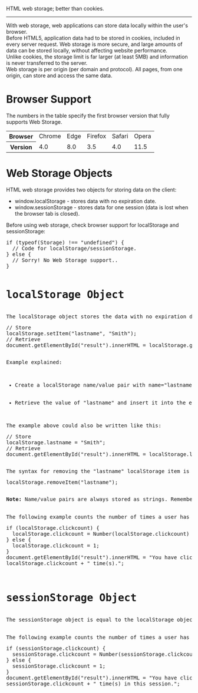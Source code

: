 HTML web storage; better than cookies.
<hr>
With web storage, web applications can store data locally within the user's browser.
<br>
Before HTML5, application data had to be stored in cookies, included in every server request. Web storage is more secure, and large amounts of data can be stored locally, without affecting website performance.
<br>
Unlike cookies, the storage limit is far larger (at least 5MB) and information is never transferred to the server.
<br>
Web storage is per origin (per domain and protocol). All pages, from one origin, can store and access the same data.
<h1>Browser Support</h1>
The numbers in the table specify the first browser version that fully supports Web Storage.
<table class="ws-table-all notranslate">
  <tr>
    <th>Browser</th>
    <td>Chrome</td>
    <td>Edge</td>
    <td>Firefox</td>
    <td>Safari</td>
    <td>Opera</td>
  </tr>
  <tr>
    <th>Version</th>
    <td>4.0</td>
    <td>8.0</td>
    <td>3.5</td>
    <td>4.0</td>
    <td>11.5</td>
  </tr>
</table>
<h1>Web Storage Objects</h1>
HTML web storage provides two objects for storing data on the client:
<ul>
  <li>window.localStorage - stores data with no expiration date.</li>
  <li>window.sessionStorage - stores data for one session (data is lost when the browser tab is closed).</li>
</ul>
Before using web storage, check browser support for localStorage and sessionStorage:
<pre>
if (typeof(Storage) !== "undefined") {
  // Code for localStorage/sessionStorage.
} else {
  // Sorry! No Web Storage support..
}
<pre>
<h1>localStorage Object</h1>
The localStorage object stores the data with no expiration date. The data will not be deleted when the browser is closed, and will be available the next day, week, or year.
<pre>
// Store
localStorage.setItem("lastname", "Smith");
// Retrieve
document.getElementById("result").innerHTML = localStorage.getItem("lastname");
</pre>
Example explained:
<ul>
  <li>Create a localStorage name/value pair with name="lastname" and value="Smith"</li>
  <li>Retrieve the value of "lastname" and insert it into the element with id="result"</li>
</ul>
The example above could also be written like this:
<pre>
// Store
localStorage.lastname = "Smith";
// Retrieve
document.getElementById("result").innerHTML = localStorage.lastname;
</pre>
The syntax for removing the "lastname" localStorage item is as follows:
<pre>localStorage.removeItem("lastname");</pre>
<b>Note:</b> Name/value pairs are always stored as strings. Remember to convert them to another format when needed!
<br>
The following example counts the number of times a user has clicked a button. In this code the value string is converted to a number to be able to increase the counter:
<pre>
if (localStorage.clickcount) {
  localStorage.clickcount = Number(localStorage.clickcount) + 1;
} else {
  localStorage.clickcount = 1;
}
document.getElementById("result").innerHTML = "You have clicked the button " +
localStorage.clickcount + " time(s).";
</pre>
<h1>sessionStorage Object</h1>
The sessionStorage object is equal to the localStorage object, except that it stores the data for only one session. The data is deleted when the user closes the specific browser tab.
<br>
The following example counts the number of times a user has clicked a button, in the current session:
<pre>
if (sessionStorage.clickcount) {
  sessionStorage.clickcount = Number(sessionStorage.clickcount) + 1;
} else {
  sessionStorage.clickcount = 1;
}
document.getElementById("result").innerHTML = "You have clicked the button " +
sessionStorage.clickcount + " time(s) in this session.";
</pre>
